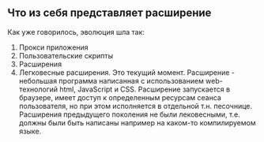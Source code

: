 ## Что из себя представляет расширение
Как уже говорилось, эволюция шла так:
1. Прокси приложения
2. Пользовательские скрипты
3. Расширения
4. Легковесные расширения. Это текущий момент.
Расширение - небольшая программа написанная с использованием web-технологий html, JavaScript и CSS. 
Расширение запускается в браузере, имеет доступ к определенным ресурсам сеанса пользователя, но при этом исполняется в отдельной т.н. песочнице.
Расширения предыдущего поколения не были лековесными, т.е. должны были быть написаны например на каком-то компилируемом языке.